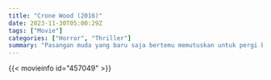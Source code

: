 ```yaml
---
title: "Crone Wood (2016)"
date: 2023-11-30T05:00:29Z
tags: ["Movie"]
categories: ["Horror", "Thriller"]
summary: "Pasangan muda yang baru saja bertemu memutuskan untuk pergi berkemah setelah pertemuan pertama yang indah, sebuah keputusan yang akan segera mereka sesali."
---
```


<mux-player stream-type="on-demand"
src="https://kp3d-my.sharepoint.com/personal/ryoo_kp3d_onmicrosoft_com/_layouts/15/download.aspx?share=EZeLAQvZrg5Bpvog-Z-l1wUBSyxsqHANiPMQke8AiJY1xQ" prefer-playback="mse" controls>

</mux-player>


{{< movieinfo id="457049" >}}

<script src="https://cdn.jsdelivr.net/npm/@mux/mux-player"></script>

 <script type="application/ld+json ">
{
"@context": "https://schema.org/",
"@type": "VideoObject",
"name": "Crone Wood (2016)",
"contentUrl": "https://stream.mux.com/wQVeozhgfAKt5cckwHtbQKUZJCP6GTttcZYmN02DUngI.m3u8",
"thumbnailUrl": "https://www.themoviedb.org/t/p/original/etxWYc1r7Z2LPe9eJlOd3yc3ahC.jpg?width=314&fit_mode=preserve&time=25",
"uploadDate": "2023-11-30T05:00:29Z",
}

</script>
